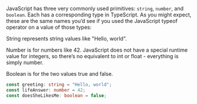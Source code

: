 JavaScript has three very commonly used primitives: `string`, `number`, and `boolean`. Each has a corresponding type in TypeScript. As you might expect, these are the same names you’d see if you used the JavaScript typeof operator on a value of those types:

String represents string values like "Hello, world".

Number is for numbers like 42. JavaScript does not have a special runtime value for integers, so there’s no equivalent to int or float - everything is simply number.

Boolean is for the two values true and false.

```ts twoslash
const greeting: string = "Hello, world";
const lifeAnswer: number = 42;
const doesSheLikesMe: boolean = false;
```